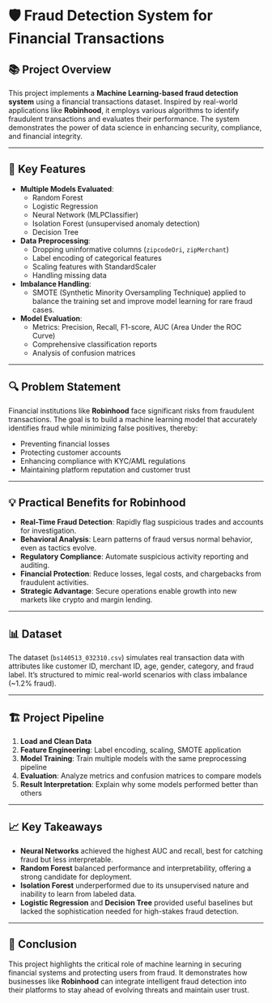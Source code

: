 # 🛡️ Fraud Detection System for Financial Transactions

## 📚 Project Overview
This project implements a **Machine Learning-based fraud detection system** using a financial transactions dataset. Inspired by real-world applications like **Robinhood**, it employs various algorithms to identify fraudulent transactions and evaluates their performance. The system demonstrates the power of data science in enhancing security, compliance, and financial integrity.

---

## 🚀 Key Features
- **Multiple Models Evaluated**:
  - Random Forest
  - Logistic Regression
  - Neural Network (MLPClassifier)
  - Isolation Forest (unsupervised anomaly detection)
  - Decision Tree
- **Data Preprocessing**:
  - Dropping uninformative columns (`zipcodeOri`, `zipMerchant`)
  - Label encoding of categorical features
  - Scaling features with StandardScaler
  - Handling missing data
- **Imbalance Handling**:
  - SMOTE (Synthetic Minority Oversampling Technique) applied to balance the training set and improve model learning for rare fraud cases.
- **Model Evaluation**:
  - Metrics: Precision, Recall, F1-score, AUC (Area Under the ROC Curve)
  - Comprehensive classification reports
  - Analysis of confusion matrices

---

## 🔍 Problem Statement
Financial institutions like **Robinhood** face significant risks from fraudulent transactions. The goal is to build a machine learning model that accurately identifies fraud while minimizing false positives, thereby:
- Preventing financial losses
- Protecting customer accounts
- Enhancing compliance with KYC/AML regulations
- Maintaining platform reputation and customer trust

---

## 💡 Practical Benefits for Robinhood
- **Real-Time Fraud Detection**: Rapidly flag suspicious trades and accounts for investigation.
- **Behavioral Analysis**: Learn patterns of fraud versus normal behavior, even as tactics evolve.
- **Regulatory Compliance**: Automate suspicious activity reporting and auditing.
- **Financial Protection**: Reduce losses, legal costs, and chargebacks from fraudulent activities.
- **Strategic Advantage**: Secure operations enable growth into new markets like crypto and margin lending.

---

## 📊 Dataset
The dataset (`bs140513_032310.csv`) simulates real transaction data with attributes like customer ID, merchant ID, age, gender, category, and fraud label. It’s structured to mimic real-world scenarios with class imbalance (~1.2% fraud).

---

## 🏗️ Project Pipeline
1. **Load and Clean Data**
2. **Feature Engineering**: Label encoding, scaling, SMOTE application
3. **Model Training**: Train multiple models with the same preprocessing pipeline
4. **Evaluation**: Analyze metrics and confusion matrices to compare models
5. **Result Interpretation**: Explain why some models performed better than others

---

## 📈 Key Takeaways
- **Neural Networks** achieved the highest AUC and recall, best for catching fraud but less interpretable.
- **Random Forest** balanced performance and interpretability, offering a strong candidate for deployment.
- **Isolation Forest** underperformed due to its unsupervised nature and inability to learn from labeled data.
- **Logistic Regression** and **Decision Tree** provided useful baselines but lacked the sophistication needed for high-stakes fraud detection.

---

## 🔐 Conclusion
This project highlights the critical role of machine learning in securing financial systems and protecting users from fraud. It demonstrates how businesses like **Robinhood** can integrate intelligent fraud detection into their platforms to stay ahead of evolving threats and maintain user trust.
